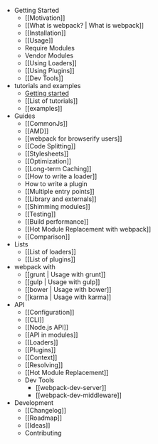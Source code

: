 * Getting Started
  * [[Motivation]]
  * [[What is webpack? | What is webpack]]
  * [[Installation]]
  * [[Usage]]
  * Require Modules
  * Vendor Modules
  * [[Using Loaders]]
  * [[Using Plugins]]
  * [[Dev Tools]]
* tutorials and examples
  * [Getting started](http://webpack.github.io/docs/tutorials/getting-started/)
  * [[List of tutorials]]
  * [[examples]]
* Guides
  * [[CommonJs]]
  * [[AMD]]
  * [[webpack for browserify users]]
  * [[Code Splitting]]
  * [[Stylesheets]]
  * [[Optimization]]
  * [[Long-term Caching]]
  * [[How to write a loader]]
  * How to write a plugin
  * [[Multiple entry points]]
  * [[Library and externals]]
  * [[Shimming modules]]
  * [[Testing]]
  * [[Build performance]]
  * [[Hot Module Replacement with webpack]]
  * [[Comparison]]
* Lists
  * [[List of loaders]]
  * [[List of plugins]]
* webpack with
  * [[grunt | Usage with grunt]]
  * [[gulp | Usage with gulp]]
  * [[bower | Usage with bower]]
  * [[karma | Usage with karma]]
* API
  * [[Configuration]]
  * [[CLI]]
  * [[Node.js API]]
  * [[API in modules]]
  * [[Loaders]]
  * [[Plugins]]
  * [[Context]]
  * [[Resolving]]
  * [[Hot Module Replacement]]
  * Dev Tools
    * [[webpack-dev-server]]
    * [[webpack-dev-middleware]]
* Development
  * [[Changelog]]
  * [[Roadmap]]
  * [[Ideas]]
  * Contributing